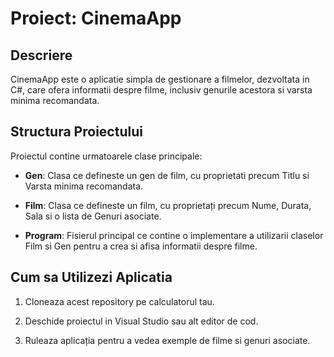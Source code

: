 # Proiect: CinemaApp

## Descriere

CinemaApp este o aplicatie simpla de gestionare a filmelor, dezvoltata in C#, care ofera informatii despre filme, inclusiv genurile acestora si varsta minima recomandata.

## Structura Proiectului

Proiectul contine urmatoarele clase principale:

- **Gen**: Clasa ce defineste un gen de film, cu proprietati precum Titlu si Varsta minima recomandata.
  
- **Film**: Clasa ce defineste un film, cu proprietați precum Nume, Durata, Sala si o lista de Genuri asociate.
  
- **Program**: Fisierul principal ce contine o implementare a utilizarii claselor Film si Gen pentru a crea si afisa informatii despre filme.

## Cum sa Utilizezi Aplicatia

1. Cloneaza acest repository pe calculatorul tau.
  
2. Deschide proiectul in Visual Studio sau alt editor de cod.
  
3. Ruleaza aplicația pentru a vedea exemple de filme si genuri asociate.


